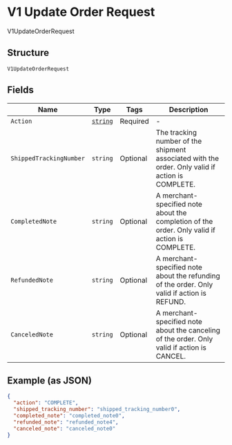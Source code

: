 
# V1 Update Order Request

V1UpdateOrderRequest

## Structure

`V1UpdateOrderRequest`

## Fields

| Name | Type | Tags | Description |
|  --- | --- | --- | --- |
| `Action` | [`string`](/doc/models/v1-update-order-request-action.md) | Required | - |
| `ShippedTrackingNumber` | `string` | Optional | The tracking number of the shipment associated with the order. Only valid if action is COMPLETE. |
| `CompletedNote` | `string` | Optional | A merchant-specified note about the completion of the order. Only valid if action is COMPLETE. |
| `RefundedNote` | `string` | Optional | A merchant-specified note about the refunding of the order. Only valid if action is REFUND. |
| `CanceledNote` | `string` | Optional | A merchant-specified note about the canceling of the order. Only valid if action is CANCEL. |

## Example (as JSON)

```json
{
  "action": "COMPLETE",
  "shipped_tracking_number": "shipped_tracking_number0",
  "completed_note": "completed_note0",
  "refunded_note": "refunded_note4",
  "canceled_note": "canceled_note0"
}
```

